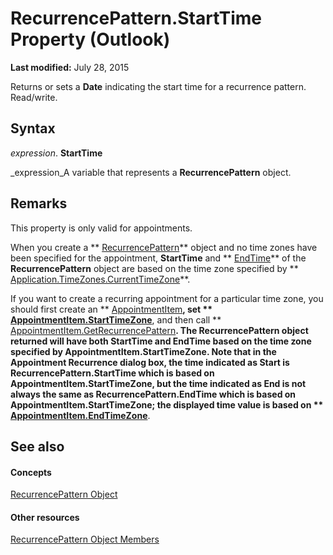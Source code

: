 
# RecurrencePattern.StartTime Property (Outlook)

 **Last modified:** July 28, 2015

Returns or sets a  **Date** indicating the start time for a recurrence pattern. Read/write.

## Syntax

 _expression_. **StartTime**

 _expression_A variable that represents a  **RecurrencePattern** object.


## Remarks

This property is only valid for appointments.

When you create a  ** [RecurrencePattern](36c098f7-59fb-879a-5173-ed0260d13fa4.md)** object and no time zones have been specified for the appointment, **StartTime** and ** [EndTime](7babda13-9e57-4c80-1ab3-56025753ed9d.md)** of the **RecurrencePattern** object are based on the time zone specified by ** [Application.TimeZones.CurrentTimeZone](edd88919-3afb-1896-ffcc-f0de21035a5f.md)**.

If you want to create a recurring appointment for a particular time zone, you should first create an  ** [AppointmentItem](204a409d-654e-27aa-643a-8344c631b82d.md)**, set  ** [AppointmentItem.StartTimeZone](3259fa91-5f6c-b899-9bfc-2ac669911271.md)**, and then call  ** [AppointmentItem.GetRecurrencePattern](a9f67c5b-a77f-4e34-e654-d12560a6dba0.md)**. The  **RecurrencePattern** object returned will have both **StartTime** and **EndTime** based on the time zone specified by **AppointmentItem.StartTimeZone**. Note that in the  **Appointment Recurrence** dialog box, the time indicated as **Start** is **RecurrencePattern.StartTime** which is based on **AppointmentItem.StartTimeZone**, but the time indicated as  **End** is not always the same as **RecurrencePattern.EndTime** which is based on **AppointmentItem.StartTimeZone**; the displayed time value is based on  ** [AppointmentItem.EndTimeZone](8f33d93f-c0fe-fda1-608d-dec7fb86c732.md)**.


## See also


#### Concepts


 [RecurrencePattern Object](36c098f7-59fb-879a-5173-ed0260d13fa4.md)
#### Other resources


 [RecurrencePattern Object Members](d282fdb2-2b6d-983d-fe5f-698113d35f89.md)
